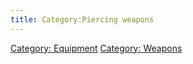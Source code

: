 ```yaml
---
title: Category:Piercing weapons
---
```


[Category: Equipment](Category:_Equipment "wikilink") [Category:
Weapons](Category:_Weapons "wikilink")